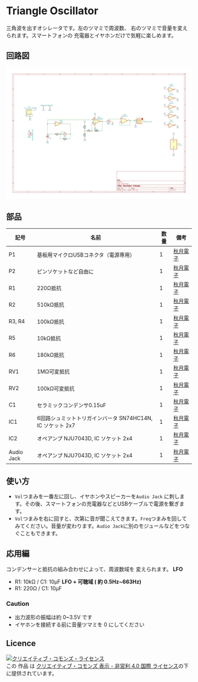 # Triangle Oscillator
三角波を出すオシレータです。左のツマミで周波数、 右のツマミで音量を変えられます。スマートフォンの 充電器とイヤホンだけで気軽に楽しめます。

## 回路図
![回路図](https://raw.githubusercontent.com/Qux/schematics/master/osc_tri/osc_tri.svg)

## 部品
|記号|名前|数量|備考|
|---|-----------|-------|-------|
|P1|基板用マイクロUSBコネクタ（電源専用）|1|[秋月電子](https://akizukidenshi.com/catalog/g/gC-10398/)|
|P2|ピンソケットなど自由に|1|[秋月電子](https://akizukidenshi.com/catalog/g/gC-10097/)|
|R1|220Ω抵抗|1|[秋月電子](https://akizukidenshi.com/)|
|R2|510kΩ抵抗|1|[秋月電子](https://akizukidenshi.com/)|
|R3, R4|100kΩ抵抗|1|[秋月電子](https://akizukidenshi.com/)|
|R5|10kΩ抵抗|1|[秋月電子](https://akizukidenshi.com/)|
|R6|180kΩ抵抗|1|[秋月電子](https://akizukidenshi.com/)|
|RV1|1MΩ可変抵抗|1|[秋月電子](https://akizukidenshi.com/)|
|RV2|100kΩ可変抵抗|1|[秋月電子](https://akizukidenshi.com/)|
|C1|セラミックコンデンサ0.15uF|1|[秋月電子](https://akizukidenshi.com/)|
|IC1|6回路シュミットトリガインバータ SN74HC14N, IC ソケット 2x7|1|[秋月電子](https://akizukidenshi.com/)|
|IC2|オペアンプ NJU7043D, IC ソケット 2x4|1|[秋月電子](https://akizukidenshi.com/)|
|Audio Jack|オペアンプ NJU7043D, IC ソケット 2x4|1|[秋月電子](https://akizukidenshi.com/)|

## 使い方
- `Vol`つまみを一番左に回し、イヤホンやスピーカーを`Audio Jack` に刺します。その後、スマートフォンの充電器などとUSBケーブルで電源を繋ぎます。
- `Vol`つまみを右に回すと、次第に音が聞こえてきます。`Freq`つまみを回してみてください。音量が変わります。`Audio Jack`に別のモジュールなどをつなぐこともできます。

## 応用編
コンデンサーと抵抗の組み合わせによって、周波数域を
変えられます。
__LFO__
- R1: 10kΩ / C1: 10μF
__LFO + 可聴域 ( 約 0.5Hz~663Hz)__
- R1: 220Ω / C1: 10μF

### Caution
- 出力波形の振幅は約 0~3.5V です
- イヤホンを接続する前に音量ツマミを 0 にしてください

## Licence
<a rel="license" href="http://creativecommons.org/licenses/by-nc/4.0/"><img alt="クリエイティブ・コモンズ・ライセンス" style="border-width:0" src="https://i.creativecommons.org/l/by-nc/4.0/88x31.png" /></a><br />この 作品 は <a rel="license" href="http://creativecommons.org/licenses/by-nc/4.0/">クリエイティブ・コモンズ 表示 - 非営利 4.0 国際 ライセンス</a>の下に提供されています。
